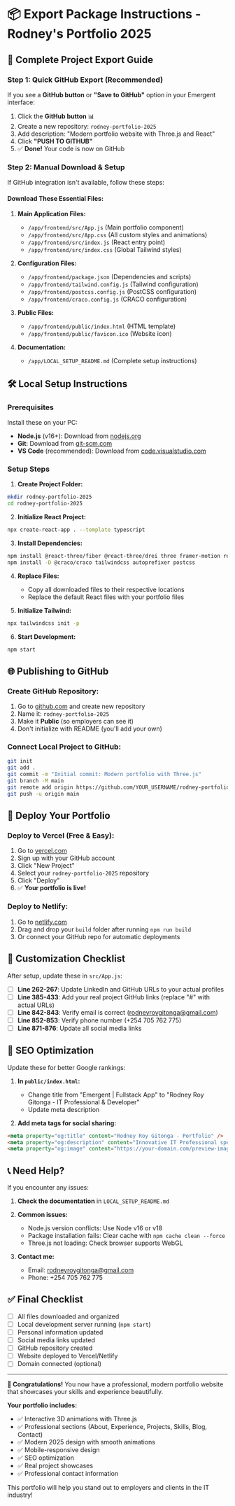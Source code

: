 # 📦 Export Package Instructions - Rodney's Portfolio 2025

## 🚀 Complete Project Export Guide

### **Step 1: Quick GitHub Export (Recommended)**

If you see a **GitHub button** or **"Save to GitHub"** option in your Emergent interface:

1. Click the **GitHub button** 📊
2. Create a new repository: `rodney-portfolio-2025`
3. Add description: "Modern portfolio website with Three.js and React"
4. Click **"PUSH TO GITHUB"**
5. ✅ **Done!** Your code is now on GitHub

### **Step 2: Manual Download & Setup**

If GitHub integration isn't available, follow these steps:

#### Download These Essential Files:

1. **Main Application Files:**
   - `/app/frontend/src/App.js` (Main portfolio component)
   - `/app/frontend/src/App.css` (All custom styles and animations)
   - `/app/frontend/src/index.js` (React entry point)
   - `/app/frontend/src/index.css` (Global Tailwind styles)

2. **Configuration Files:**
   - `/app/frontend/package.json` (Dependencies and scripts)
   - `/app/frontend/tailwind.config.js` (Tailwind configuration)
   - `/app/frontend/postcss.config.js` (PostCSS configuration)
   - `/app/frontend/craco.config.js` (CRACO configuration)

3. **Public Files:**
   - `/app/frontend/public/index.html` (HTML template)
   - `/app/frontend/public/favicon.ico` (Website icon)

4. **Documentation:**
   - `/app/LOCAL_SETUP_README.md` (Complete setup instructions)

## 🛠 Local Setup Instructions

### **Prerequisites**
Install these on your PC:
- **Node.js** (v16+): Download from [nodejs.org](https://nodejs.org/)
- **Git**: Download from [git-scm.com](https://git-scm.com/)
- **VS Code** (recommended): Download from [code.visualstudio.com](https://code.visualstudio.com/)

### **Setup Steps**

1. **Create Project Folder:**
```bash
mkdir rodney-portfolio-2025
cd rodney-portfolio-2025
```

2. **Initialize React Project:**
```bash
npx create-react-app . --template typescript
```

3. **Install Dependencies:**
```bash
npm install @react-three/fiber @react-three/drei three framer-motion react-intersection-observer lucide-react
npm install -D @craco/craco tailwindcss autoprefixer postcss
```

4. **Replace Files:**
   - Copy all downloaded files to their respective locations
   - Replace the default React files with your portfolio files

5. **Initialize Tailwind:**
```bash
npx tailwindcss init -p
```

6. **Start Development:**
```bash
npm start
```

## 🌐 Publishing to GitHub

### **Create GitHub Repository:**

1. Go to [github.com](https://github.com) and create new repository
2. Name it: `rodney-portfolio-2025`
3. Make it **Public** (so employers can see it)
4. Don't initialize with README (you'll add your own)

### **Connect Local Project to GitHub:**

```bash
git init
git add .
git commit -m "Initial commit: Modern portfolio with Three.js"
git branch -M main
git remote add origin https://github.com/YOUR_USERNAME/rodney-portfolio-2025.git
git push -u origin main
```

## 🚀 Deploy Your Portfolio

### **Deploy to Vercel (Free & Easy):**

1. Go to [vercel.com](https://vercel.com)
2. Sign up with your GitHub account
3. Click "New Project"
4. Select your `rodney-portfolio-2025` repository
5. Click "Deploy"
6. ✅ **Your portfolio is live!**

### **Deploy to Netlify:**

1. Go to [netlify.com](https://netlify.com)
2. Drag and drop your `build` folder after running `npm run build`
3. Or connect your GitHub repo for automatic deployments

## 📝 Customization Checklist

After setup, update these in `src/App.js`:

- [ ] **Line 262-267**: Update LinkedIn and GitHub URLs to your actual profiles
- [ ] **Line 385-433**: Add your real project GitHub links (replace "#" with actual URLs)
- [ ] **Line 842-843**: Verify email is correct (rodneyroygitonga@gmail.com)
- [ ] **Line 852-853**: Verify phone number (+254 705 762 775)
- [ ] **Line 871-876**: Update all social media links

## 🎯 SEO Optimization

Update these for better Google rankings:

1. **In `public/index.html`:**
   - Change title from "Emergent | Fullstack App" to "Rodney Roy Gitonga - IT Professional & Developer"
   - Update meta description

2. **Add meta tags for social sharing:**
```html
<meta property="og:title" content="Rodney Roy Gitonga - Portfolio" />
<meta property="og:description" content="Innovative IT Professional specializing in Software Development and System Administration" />
<meta property="og:image" content="https://your-domain.com/preview-image.jpg" />
```

## 📞 Need Help?

If you encounter any issues:

1. **Check the documentation** in `LOCAL_SETUP_README.md`
2. **Common issues:**
   - Node.js version conflicts: Use Node v16 or v18
   - Package installation fails: Clear cache with `npm cache clean --force`
   - Three.js not loading: Check browser supports WebGL

3. **Contact me:**
   - Email: rodneyroygitonga@gmail.com
   - Phone: +254 705 762 775

## ✅ Final Checklist

- [ ] All files downloaded and organized
- [ ] Local development server running (`npm start`)
- [ ] Personal information updated
- [ ] Social media links updated
- [ ] GitHub repository created
- [ ] Website deployed to Vercel/Netlify
- [ ] Domain connected (optional)

---

**🎉 Congratulations!** You now have a professional, modern portfolio website that showcases your skills and experience beautifully.

**Your portfolio includes:**
- ✅ Interactive 3D animations with Three.js
- ✅ Professional sections (About, Experience, Projects, Skills, Blog, Contact)
- ✅ Modern 2025 design with smooth animations
- ✅ Mobile-responsive design
- ✅ SEO optimization
- ✅ Real project showcases
- ✅ Professional contact information

This portfolio will help you stand out to employers and clients in the IT industry!